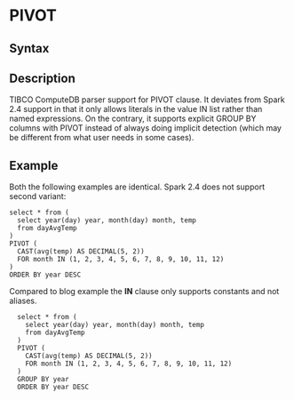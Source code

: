 # PIVOT

## Syntax
## Description 

TIBCO ComputeDB parser support for PIVOT clause. It deviates from Spark 2.4 support in that it
only allows literals in the value IN list rather than named expressions. On the contrary, it supports
explicit GROUP BY columns with PIVOT instead of always doing implicit detection (which may
be different from what user needs in some cases).

## Example

Both the following examples are identical. Spark 2.4 does not support second variant:

  ```
select * from (
    select year(day) year, month(day) month, temp
    from dayAvgTemp
  )
  PIVOT (
    CAST(avg(temp) AS DECIMAL(5, 2))
    FOR month IN (1, 2, 3, 4, 5, 6, 7, 8, 9, 10, 11, 12)
  )
  ORDER BY year DESC
```

Compared to blog example the **IN** clause only supports constants and not aliases.

```
  select * from (
    select year(day) year, month(day) month, temp
    from dayAvgTemp
  )
  PIVOT (
    CAST(avg(temp) AS DECIMAL(5, 2))
    FOR month IN (1, 2, 3, 4, 5, 6, 7, 8, 9, 10, 11, 12)
  )
  GROUP BY year
  ORDER BY year DESC

```

